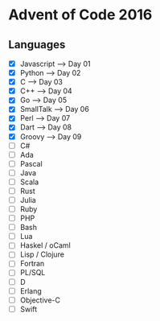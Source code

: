 # Advent of Code 2016

## Languages

- [x] Javascript    --> Day 01
- [x] Python        --> Day 02
- [x] C             --> Day 03
- [x] C++           --> Day 04
- [x] Go            --> Day 05
- [x] SmallTalk     --> Day 06
- [x] Perl          --> Day 07
- [x] Dart          --> Day 08
- [x] Groovy        --> Day 09
- [ ] C#
- [ ] Ada
- [ ] Pascal
- [ ] Java
- [ ] Scala
- [ ] Rust
- [ ] Julia
- [ ] Ruby
- [ ] PHP
- [ ] Bash
- [ ] Lua
- [ ] Haskel / oCaml
- [ ] Lisp / Clojure
- [ ] Fortran
- [ ] PL/SQL
- [ ] D
- [ ] Erlang
- [ ] Objective-C
- [ ] Swift